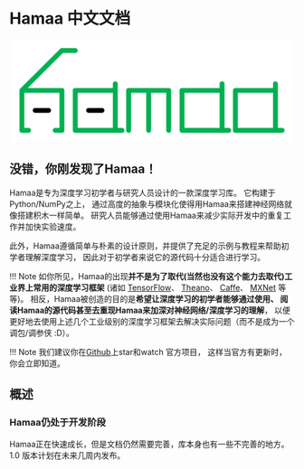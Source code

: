 # Hamaa 中文文档

<p align="center">
	<img width=500 src="images/hamaa-logo.svg" />
</p>

## 没错，你刚发现了Hamaa！

Hamaa是专为深度学习初学者与研究人员设计的一款深度学习库。
它构建于Python/NumPy之上，
通过高度的抽象与模块化使得用Hamaa来搭建神经网络就像搭建积木一样简单。
研究人员能够通过使用Hamaa来减少实际开发中的重复工作并加快实验速度。

此外，Hamaa遵循简单与朴素的设计原则，并提供了充足的示例与教程来帮助初学者理解深度学习，
因此对于初学者来说它的源代码十分适合进行学习。


!!! Note 
	如你所见，Hamaa的出现**并不是为了取代(当然也没有这个能力去取代)工业界上常用的深度学习框架**
	(诸如
	[TensorFlow](https://www.tensorflow.org/)、
	[Theano](http://www.deeplearning.net/software/theano/)、
	[Caffe](http://caffe.berkeleyvision.org/)、
	[MXNet](http://mxnet.readthedocs.io/en/latest/)
	等等)。
	相反，Hamaa被创造的目的是**希望让深度学习的初学者能够通过使用、
	阅读Hamaa的源代码甚至去重现Hamaa来加深对神经网络/深度学习的理解**，
	以便更好地去使用上述几个工业级别的深度学习框架去解决实际问题（而不是成为一个调包/调参侠 :D）。


!!! Note
	我们建议你在[Github](https://github.com/monitor1379/hamaa)上star和watch 官方项目，
	这样当官方有更新时，你会立即知道。

## 概述

### Hamaa仍处于开发阶段

Hamaa正在快速成长，但是文档仍然需要完善，库本身也有一些不完善的地方。1.0 版本计划在未来几周内发布。
